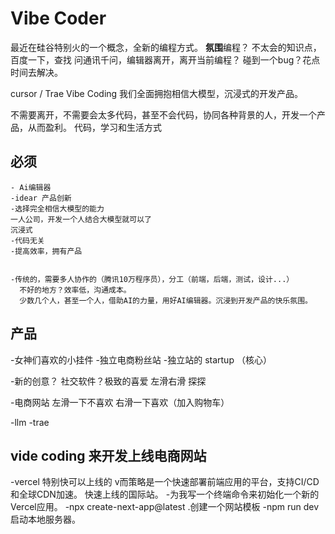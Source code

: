 # Vibe Coder
 最近在硅谷特别火的一个概念，全新的编程方式。
 **氛围**编程？
 不太会的知识点，百度一下，查找
 问通讯千问，编辑器离开，离开当前编程？
 碰到一个bug？花点时间去解决。

 cursor / Trae
 Vibe Coding 我们全面拥抱相信大模型，沉浸式的开发产品。

 不需要离开，不需要会太多代码，甚至不会代码，协同各种背景的人，开发一个产品，从而盈利。
 代码，学习和生活方式

 ## 必须
    - Ai编辑器
    -idear 产品创新
    -选择完全相信大模型的能力
    一人公司，开发一个人结合大模型就可以了
    沉浸式
    -代码无关
    -提高效率，拥有产品
    

    -传统的，需要多人协作的（腾讯10万程序员），分工（前端，后端，测试，设计...）
      不好的地方？效率低，沟通成本。
      少数几个人，甚至一个人，借助AI的力量，用好AI编辑器。沉浸到开发产品的快乐氛围。

## 产品
-女神们喜欢的小挂件
-独立电商粉丝站
-独立站的 startup （核心）

-新的创意？
  社交软件？极致的喜爱
  左滑右滑 探探 

-电商网站 
 左滑一下不喜欢 右滑一下喜欢（加入购物车）


 -llm
 -trae  
 ## vide coding 来开发上线电商网站

-vercel 特别快可以上线的
v而策略是一个快速部署前端应用的平台，支持CI/CD和全球CDN加速。
快速上线的国际站。
-为我写一个终端命令来初始化一个新的Vercel应用。
-npx create-next-app@latest .创建一个网站模板
-npm run dev 启动本地服务器。